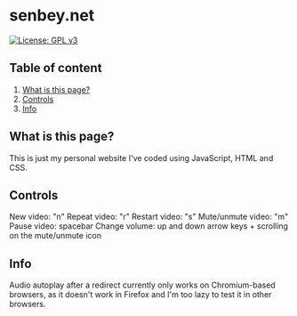 # senbey.net

[![License: GPL v3](https://img.shields.io/badge/License-GPLv3-blue.svg)](https://www.gnu.org/licenses/gpl-3.0)

## Table of content

1. [What is this page?](#What-is-this-page?)
2. [Controls](#Controls)
3. [Info](#Info)

## What is this page?

This is just my personal website I've coded using JavaScript, HTML and CSS.

## Controls

New video: "n"
Repeat video: "r"
Restart video: "s"
Mute/unmute video: "m"
Pause video: spacebar
Change volume: up and down arrow keys + scrolling on the mute/unmute icon

## Info

Audio autoplay after a redirect currently only works on Chromium-based browsers, as it doesn't work in Firefox and I'm too lazy to test it in other browsers.
